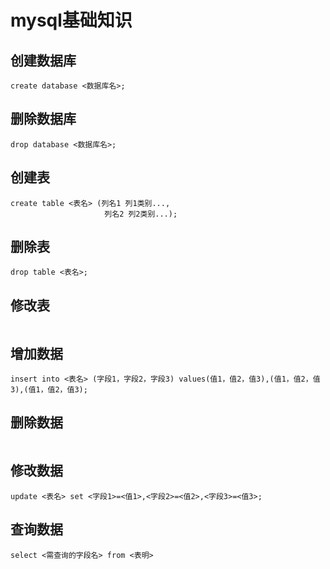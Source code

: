 # mysql基础知识



## 创建数据库

```
create database <数据库名>;
```

## 删除数据库

```
drop database <数据库名>;
```

## 创建表

```
create table <表名> (列名1 列1类别...,
                     列名2 列2类别...);
```

## 删除表

```
drop table <表名>;
```

## 修改表

```

```

## 增加数据

```
insert into <表名> (字段1，字段2，字段3) values(值1，值2，值3),(值1，值2，值3),(值1，值2，值3);
```

## 删除数据

```
```

## 修改数据

```
update <表名> set <字段1>=<值1>,<字段2>=<值2>,<字段3>=<值3>;
```

## 查询数据

```
select <需查询的字段名> from <表明>
```

